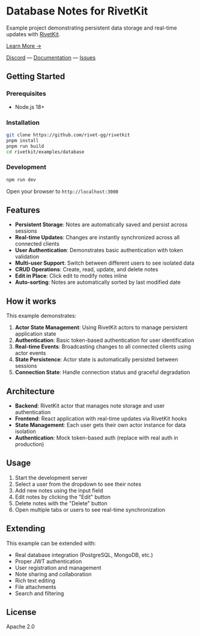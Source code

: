 # Database Notes for RivetKit

Example project demonstrating persistent data storage and real-time updates with [RivetKit](https://rivetkit.org).

[Learn More →](https://github.com/rivet-gg/rivetkit)

[Discord](https://rivet.gg/discord) — [Documentation](https://rivetkit.org) — [Issues](https://github.com/rivet-gg/rivetkit/issues)

## Getting Started

### Prerequisites

- Node.js 18+

### Installation

```sh
git clone https://github.com/rivet-gg/rivetkit
pnpm install
pnpm run build
cd rivetkit/examples/database
```

### Development

```sh
npm run dev
```

Open your browser to `http://localhost:3000`

## Features

- **Persistent Storage**: Notes are automatically saved and persist across sessions
- **Real-time Updates**: Changes are instantly synchronized across all connected clients
- **User Authentication**: Demonstrates basic authentication with token validation
- **Multi-user Support**: Switch between different users to see isolated data
- **CRUD Operations**: Create, read, update, and delete notes
- **Edit in Place**: Click edit to modify notes inline
- **Auto-sorting**: Notes are automatically sorted by last modified date

## How it works

This example demonstrates:

1. **Actor State Management**: Using RivetKit actors to manage persistent application state
2. **Authentication**: Basic token-based authentication for user identification
3. **Real-time Events**: Broadcasting changes to all connected clients using actor events
4. **State Persistence**: Actor state is automatically persisted between sessions
5. **Connection State**: Handle connection status and graceful degradation

## Architecture

- **Backend**: RivetKit actor that manages note storage and user authentication
- **Frontend**: React application with real-time updates via RivetKit hooks
- **State Management**: Each user gets their own actor instance for data isolation
- **Authentication**: Mock token-based auth (replace with real auth in production)

## Usage

1. Start the development server
2. Select a user from the dropdown to see their notes
3. Add new notes using the input field
4. Edit notes by clicking the "Edit" button
5. Delete notes with the "Delete" button
6. Open multiple tabs or users to see real-time synchronization

## Extending

This example can be extended with:

- Real database integration (PostgreSQL, MongoDB, etc.)
- Proper JWT authentication
- User registration and management
- Note sharing and collaboration
- Rich text editing
- File attachments
- Search and filtering

## License

Apache 2.0